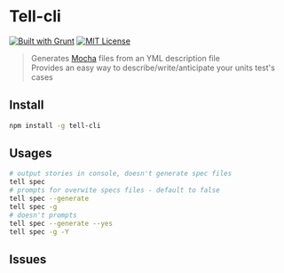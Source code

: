 # Tell-cli

[![Built with Grunt][grunt-img]](http://gruntjs.com/) [![MIT License][license-img]][license-url]

> Generates [Mocha](https://mochajs.org) files from an YML description file<br>
> Provides an easy way to describe/write/anticipate your units test's cases

## Install

```bash
npm install -g tell-cli
```

## Usages

```bash
# output stories in console, doesn't generate spec files
tell spec
# prompts for overwite specs files - default to false
tell spec --generate
tell spec -g
# doesn't prompts
tell spec --generate --yes
tell spec -g -Y
```

## Issues

[grunt-img]: https://cdn.gruntjs.com/builtwith.png
[license-img]: http://img.shields.io/badge/license-MIT-blue.svg?style=flat-square
[license-url]: LICENSE-MIT

[coverall-url]: https://coveralls.io/r/sixertoy/tell-cli
[coverall-img]: https://img.shields.io/coveralls/sixertoy/tell-cli.svg?style=flat-square

[travis-url]: https://travis-ci.org/sixertoy/tell-cli
[travis-img]: http://img.shields.io/travis/sixertoy/tell-cli.svg?style=flat-square
